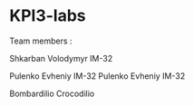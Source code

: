 # KPI3-labs

Team members :

Shkarban Volodymyr IM-32

Pulenko Evheniy IM-32
Pulenko Evheniy IM-32

Bombardilio Crocodilio

